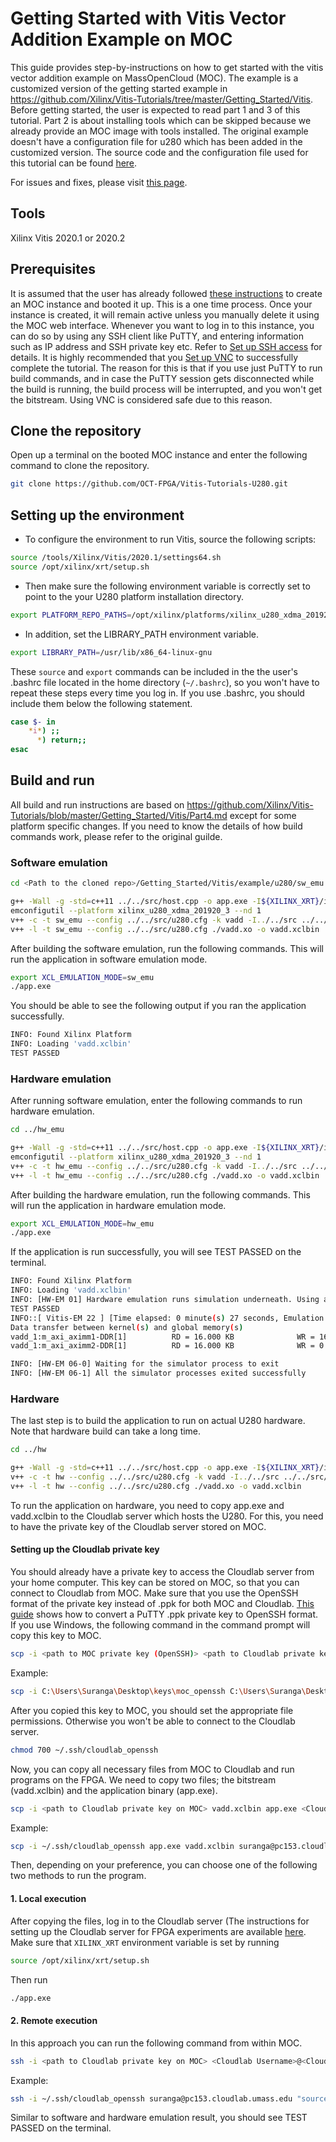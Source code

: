 # Getting Started with Vitis Vector Addition Example on MOC

This guide provides step-by-instructions on how to get started with the vitis vector addition example on MassOpenCloud (MOC). The example is a customized version of the getting started example in https://github.com/Xilinx/Vitis-Tutorials/tree/master/Getting_Started/Vitis. Before getting started, the user is expected to read part 1 and 3 of this tutorial. Part 2 is about installing tools which can be skipped because we already provide an MOC image with tools installed. The original example doesn't have a configuration file for u280 which has been added in the customized version. The source code and the configuration file used for this tutorial can be found [here](https://github.com/OCT-FPGA/Vitis-Tutorials-U280/tree/master/Getting_Started/Vitis/example/src). 

For issues and fixes, please visit [this page](https://github.com/OCT-FPGA/oct-tutorials/blob/main/issues-and-fixes.md).
	
## Tools

Xilinx Vitis 2020.1 or 2020.2

## Prerequisites

It is assumed that the user has already followed [these instructions](https://github.com/OCT-FPGA/oct-tutorials/blob/main/mocsetup/instancesetup.md) to create an MOC instance and booted it up. This is a one time process. Once your instance is created, it will remain active unless you manually delete it using the MOC web interface. Whenever you want to log in to this instance, you can do so by using any SSH client like PuTTY, and entering information such as IP address and SSH private key etc. Refer to [Set up SSH access](https://github.com/OCT-FPGA/oct-tutorials/tree/main/vncsshsetup#1-set-up-ssh-access) for details. It is highly recommended that you [Set up VNC](https://github.com/OCT-FPGA/oct-tutorials/tree/main/vncsshsetup#2-set-up-vnc) to successfully complete the tutorial. The reason for this is that if you use just PuTTY to run build commands, and in case the PuTTY session gets disconnected while the build is running, the build process will be interrupted, and you won't get the bitstream. Using VNC is considered safe due to this reason.  

## Clone the repository

Open up a terminal on the booted MOC instance and enter the following command to clone the repository.

```bash
git clone https://github.com/OCT-FPGA/Vitis-Tutorials-U280.git
```

## Setting up the environment

* To configure the environment to run Vitis, source the following scripts:

```bash
source /tools/Xilinx/Vitis/2020.1/settings64.sh
source /opt/xilinx/xrt/setup.sh
```

* Then make sure the following environment variable is correctly set to point to the your U280 platform installation directory.

```bash
export PLATFORM_REPO_PATHS=/opt/xilinx/platforms/xilinx_u280_xdma_201920_3/
```

* In addition, set the LIBRARY_PATH environment variable.
```bash
export LIBRARY_PATH=/usr/lib/x86_64-linux-gnu
```

These ```source``` and ```export``` commands can be included in the the user's .bashrc file located in the home directory (```~/.bashrc```), so you won't have to repeat these steps every time you log in. If you use .bashrc, you should include them below the following statement.

```bash
case $- in
    *i*) ;;
      *) return;;
esac
```

## Build and run

All build and run instructions are based on https://github.com/Xilinx/Vitis-Tutorials/blob/master/Getting_Started/Vitis/Part4.md except for some platform specific changes. If you need to know the details of how build commands work, please refer to the original guilde. 

### Software emulation

```bash
cd <Path to the cloned repo>/Getting_Started/Vitis/example/u280/sw_emu

g++ -Wall -g -std=c++11 ../../src/host.cpp -o app.exe -I${XILINX_XRT}/include/ -L${XILINX_XRT}/lib/ -lOpenCL -lpthread -lrt -lstdc++
emconfigutil --platform xilinx_u280_xdma_201920_3 --nd 1
v++ -c -t sw_emu --config ../../src/u280.cfg -k vadd -I../../src ../../src/vadd.cpp -o vadd.xo 
v++ -l -t sw_emu --config ../../src/u280.cfg ./vadd.xo -o vadd.xclbin
```

After building the software emulation, run the following commands. This will run the application in software emulation mode.
```bash
export XCL_EMULATION_MODE=sw_emu
./app.exe
```
You should be able to see the following output if you ran the application successfully.
```bash
INFO: Found Xilinx Platform
INFO: Loading 'vadd.xclbin'
TEST PASSED
```

### Hardware emulation

After running software emulation, enter the following commands to run hardware emulation.

```bash
cd ../hw_emu

g++ -Wall -g -std=c++11 ../../src/host.cpp -o app.exe -I${XILINX_XRT}/include/ -L${XILINX_XRT}/lib/ -lOpenCL -lpthread -lrt -lstdc++
emconfigutil --platform xilinx_u280_xdma_201920_3 --nd 1
v++ -c -t hw_emu --config ../../src/u280.cfg -k vadd -I../../src ../../src/vadd.cpp -o vadd.xo 
v++ -l -t hw_emu --config ../../src/u280.cfg ./vadd.xo -o vadd.xclbin
```

After building the hardware emulation, run the following commands. This will run the application in hardware emulation mode.
```bash
export XCL_EMULATION_MODE=hw_emu
./app.exe
```

If the application is run successfully, you will see TEST PASSED on the terminal.

```bash
INFO: Found Xilinx Platform
INFO: Loading 'vadd.xclbin'
INFO: [HW-EM 01] Hardware emulation runs simulation underneath. Using a large data set will result in long simulation times. It is recommended that a small dataset is used for faster execution. The flow uses approximate models for DDR memory and interconnect and hence the performance data generated is approximate.
TEST PASSED
INFO::[ Vitis-EM 22 ] [Time elapsed: 0 minute(s) 27 seconds, Emulation time: 0.0510519 ms]
Data transfer between kernel(s) and global memory(s)
vadd_1:m_axi_aximm1-DDR[1]          RD = 16.000 KB              WR = 16.000 KB
vadd_1:m_axi_aximm2-DDR[1]          RD = 16.000 KB              WR = 0.000 KB

INFO: [HW-EM 06-0] Waiting for the simulator process to exit
INFO: [HW-EM 06-1] All the simulator processes exited successfully
```

### Hardware

The last step is to build the application to run on actual U280 hardware. Note that hardware build can take a long time. 

```bash
cd ../hw

g++ -Wall -g -std=c++11 ../../src/host.cpp -o app.exe -I${XILINX_XRT}/include/ -L${XILINX_XRT}/lib/ -lOpenCL -lpthread -lrt -lstdc++
v++ -c -t hw --config ../../src/u280.cfg -k vadd -I../../src ../../src/vadd.cpp -o vadd.xo 
v++ -l -t hw --config ../../src/u280.cfg ./vadd.xo -o vadd.xclbin
```
To run the application on hardware, you need to copy app.exe and vadd.xclbin to the Cloudlab server which hosts the U280. For this, you need to have the private key of the Cloudlab server stored on MOC. 

#### Setting up the Cloudlab private key

You should already have a private key to access the Cloudlab server from your home computer. This key can be stored on MOC, so that you can connect to Cloudlab from MOC. Make sure that you use the OpenSSH format of the private key instead of .ppk for both MOC and Cloudlab. [This guide](https://github.com/OCT-FPGA/oct-tutorials/blob/main/key-conversion/key-conversion.md) shows how to convert a PuTTY .ppk private key to OpenSSH format. If you use Windows, the following command in the command prompt will copy this key to MOC.

```bash
scp -i <path to MOC private key (OpenSSH)> <path to Cloudlab private key (OpenSSH)> ubuntu@<MOC IP>:~/.ssh/
```

Example:

```bash
scp -i C:\Users\Suranga\Desktop\keys\moc_openssh C:\Users\Suranga\Desktop\keys\cloudlab_openssh ubuntu@128.31.25.145:~/.ssh/ 
```
After you copied this key to MOC, you should set the appropriate file permissions. Otherwise you won't be able to connect to the Cloudlab server.

```bash
chmod 700 ~/.ssh/cloudlab_openssh
```
Now, you can copy all necessary files from MOC to Cloudlab and run programs on the FPGA. We need to copy two files; the bitstream (vadd.xclbin) and the application binary (app.exe). 

```bash
scp -i <path to Cloudlab private key on MOC> vadd.xclbin app.exe <Cloudlab Username>@<Cloudlab IP>:~
```

Example:

```bash
scp -i ~/.ssh/cloudlab_openssh app.exe vadd.xclbin suranga@pc153.cloudlab.umass.edu:~
```

Then, depending on your preference, you can choose one of the following two methods to run the program.

#### 1. Local execution

After copying the files, log in to the Cloudlab server (The instructions for setting up the Cloudlab server for FPGA experiments are available [here](https://github.com/OCT-FPGA/oct-tutorials/tree/main/cloudlab-setup). Make sure that ```XILINX_XRT``` environment variable is set by running

```bash
source /opt/xilinx/xrt/setup.sh
```
Then run

```bash
./app.exe
```

#### 2. Remote execution

In this approach you can run the following command from within MOC.

```bash
ssh -i <path to Cloudlab private key on MOC> <Cloudlab Username>@<Cloudlab IP> "source <path to XRT>; <path to application>"
```

Example:

```bash
ssh -i ~/.ssh/cloudlab_openssh suranga@pc153.cloudlab.umass.edu "source /opt/xilinx/xrt/setup.sh; ./app.exe"

```

Similar to software and hardware emulation result, you should see TEST PASSED on the terminal.

